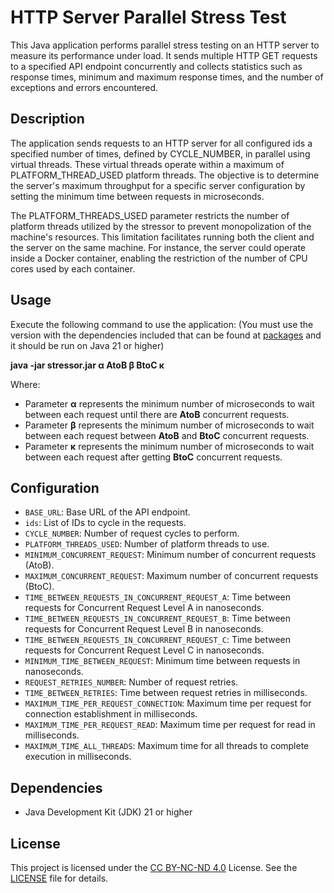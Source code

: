 # HTTP Server Parallel Stress Test

This Java application performs parallel stress testing on an HTTP server to measure its performance under load. It sends multiple HTTP GET requests to a specified API endpoint concurrently and collects statistics such as response times, minimum and maximum response times, and the number of exceptions and errors encountered.

## Description

The application sends requests to an HTTP server for all configured ids a specified number of times, defined by CYCLE_NUMBER, in parallel using virtual threads. These virtual threads operate within a maximum of PLATFORM_THREAD_USED platform threads. The objective is to determine the server's maximum throughput for a specific server configuration by setting the minimum time between requests in microseconds.

The PLATFORM_THREADS_USED parameter restricts the number of platform threads utilized by the stressor to prevent monopolization of the machine's resources. This limitation facilitates running both the client and the server on the same machine. For instance, the server could operate inside a Docker container, enabling the restriction of the number of CPU cores used by each container.

## Usage

Execute the following command to use the application: (You must use the version with the dependencies included that can be found at [packages](https://github.com/consolidando/stressor/packages/2093303) and it should be run on Java 21 or higher)


**java -jar stressor.jar α AtoB β BtoC κ**

Where:
- Parameter **α** represents the minimum number of microseconds to wait between each request until there are **AtoB** concurrent requests.
- Parameter **β** represents the minimum number of microseconds to wait between each request between **AtoB** and **BtoC** concurrent requests.
- Parameter **κ** represents the minimum number of microseconds to wait between each request after getting **BtoC** concurrent requests.

## Configuration

- `BASE_URL`: Base URL of the API endpoint.  
- `ids`: List of IDs to cycle in the requests.  
- `CYCLE_NUMBER`: Number of request cycles to perform.  
- `PLATFORM_THREADS_USED`: Number of platform threads to use. 
- `MINIMUM_CONCURRENT_REQUEST`: Minimum number of concurrent requests (AtoB).  
- `MAXIMUM_CONCURRENT_REQUEST`: Maximum number of concurrent requests (BtoC).  
- `TIME_BETWEEN_REQUESTS_IN_CONCURRENT_REQUEST_A`: Time between requests for Concurrent Request Level A in nanoseconds.  
- `TIME_BETWEEN_REQUESTS_IN_CONCURRENT_REQUEST_B`: Time between requests for Concurrent Request Level B in nanoseconds.  
- `TIME_BETWEEN_REQUESTS_IN_CONCURRENT_REQUEST_C`: Time between requests for Concurrent Request Level C in nanoseconds.  
- `MINIMUM_TIME_BETWEEN_REQUEST`: Minimum time between requests in nanoseconds.  
- `REQUEST_RETRIES_NUMBER`: Number of request retries.  
- `TIME_BETWEEN_RETRIES`: Time between request retries in milliseconds.  
- `MAXIMUM_TIME_PER_REQUEST_CONNECTION`: Maximum time per request for connection establishment in milliseconds.  
- `MAXIMUM_TIME_PER_REQUEST_READ`: Maximum time per request for read in milliseconds.  
- `MAXIMUM_TIME_ALL_THREADS`: Maximum time for all threads to complete execution in milliseconds.  

## Dependencies

- Java Development Kit (JDK) 21 or higher

## License

This project is licensed under the [CC BY-NC-ND 4.0](https://creativecommons.org/licenses/by-nc-nd/4.0/) License. See the [LICENSE](LICENSE.md) file for details.

